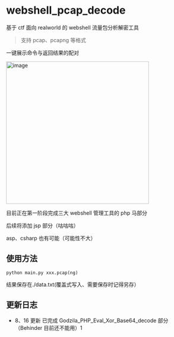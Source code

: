 # webshell_pcap_decode

基于 ctf 面向 realworld 的 webshell 流量包分析解密工具

> 支持 pcap、pcapng 等格式

一键展示命令与返回结果的配对

<img width="384" alt="image" src="https://github.com/cns1rius/webshell_pcap_decode/assets/73370907/033c4370-20e7-45af-84fd-4fb2fd37a44b">

目前正在第一阶段完成三大 webshell 管理工具的 php 马部分

后续将添加 jsp 部分（咕咕咕）

asp、csharp 也有可能（可能性不大）

## 使用方法

`python main.py xxx.pcap(ng)`

结果保存在./data.txt(覆盖式写入、需要保存时记得另存）

## 更新日志

- 8、16 更新 已完成 Godzila_PHP_Eval_Xor_Base64_decode 部分（Behinder 目前还不能用）1
